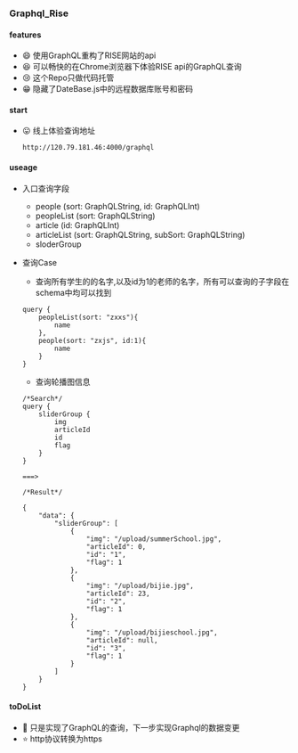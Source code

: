 ### Graphql_Rise

#### features

* :smile: 使用GraphQL重构了RISE网站的api
* :satisfied: 可以畅快的在Chrome浏览器下体验RISE api的GraphQL查询
* :cry: 这个Repo只做代码托管
* :grin: 隐藏了DateBase.js中的远程数据库账号和密码

#### start

* :stuck_out_tongue: 线上体验查询地址

    ```
    http://120.79.181.46:4000/graphql
    ```

#### useage
    
* 入口查询字段
    
    * people (sort: GraphQLString, id: GraphQLInt)
    * peopleList (sort: GraphQLString)
    * article (id: GraphQLInt)
    * articleList (sort: GraphQLString, subSort: GraphQLString)
    * sloderGroup 

* 查询Case
    * 查询所有学生的的名字,以及id为1的老师的名字，所有可以查询的子字段在schema中均可以找到
    ```
    query {
        peopleList(sort: "zxxs"){
            name
        },
        people(sort: "zxjs", id:1){
            name
        }
    }
    ```
    * 查询轮播图信息

    ``` 
    /*Search*/                                       
    query {
        sliderGroup {
            img
            articleId            
            id
            flag
	    }
    }

    ===>
    
    /*Result*/

    {
        "data": {
            "sliderGroup": [
                {
                    "img": "/upload/summerSchool.jpg",
                    "articleId": 0,
                    "id": "1",
                    "flag": 1
                },
                {
                    "img": "/upload/bijie.jpg",
                    "articleId": 23,
                    "id": "2",
                    "flag": 1
                },
                {
                    "img": "/upload/bijieschool.jpg",
                    "articleId": null,
                    "id": "3",
                    "flag": 1
                }
            ]
        }
    }
    ```
#### toDoList

* :tiger: 只是实现了GraphQL的查询，下一步实现Graphql的数据变更
* :star: http协议转换为https
